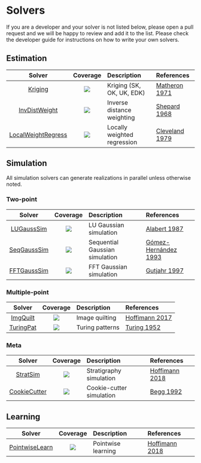 # Solvers

If you are a developer and your solver is not listed below, please open a pull
request and we will be happy to review and add it to the list. Please check the
developer guide for instructions on how to write your own solvers.

## Estimation

| Solver | Coverage | Description | References |
|:------:|:--------:|:------------|:-----------|
| [Kriging](https://github.com/JuliaEarth/KrigingEstimators.jl) | [![](https://img.shields.io/codecov/c/github/JuliaEarth/KrigingEstimators.jl?style=flat-square)](https://codecov.io/gh/JuliaEarth/KrigingEstimators.jl) | Kriging (SK, OK, UK, EDK) | [Matheron 1971](https://books.google.com/books/about/The_Theory_of_Regionalized_Variables_and.html?id=TGhGAAAAYAAJ) |
| [InvDistWeight](https://github.com/JuliaEarth/InverseDistanceWeighting.jl) | [![](https://img.shields.io/codecov/c/github/JuliaEarth/InverseDistanceWeighting.jl?style=flat-square)](https://codecov.io/gh/JuliaEarth/InverseDistanceWeighting.jl) | Inverse distance weighting | [Shepard 1968](https://dl.acm.org/citation.cfm?id=810616) |
| [LocalWeightRegress](https://github.com/JuliaEarth/LocallyWeightedRegression.jl) | [![](https://img.shields.io/codecov/c/github/JuliaEarth/LocallyWeightedRegression.jl?style=flat-square)](https://codecov.io/gh/JuliaEarth/LocallyWeightedRegression.jl) | Locally weighted regression | [Cleveland 1979](https://www.jstor.org/stable/2286407) |

## Simulation

All simulation solvers can generate realizations in parallel unless otherwise noted.

### Two-point

| Solver | Coverage | Description | References |
|:------:|:--------:|:------------|:-----------|
| [LUGaussSim](https://github.com/JuliaEarth/GaussianSimulation.jl) | [![](https://img.shields.io/codecov/c/github/JuliaEarth/GaussianSimulation.jl?style=flat-square)](https://codecov.io/gh/JuliaEarth/GaussianSimulation.jl) | LU Gaussian simulation | [Alabert 1987](https://link.springer.com/article/10.1007/BF00897191) |
| [SeqGaussSim](https://github.com/JuliaEarth/GaussianSimulation.jl) | [![](https://img.shields.io/codecov/c/github/JuliaEarth/GaussianSimulation.jl?style=flat-square)](https://codecov.io/gh/JuliaEarth/GaussianSimulation.jl) | Sequential Gaussian simulation | [Gómez-Hernández 1993](https://link.springer.com/chapter/10.1007/978-94-011-1739-5_8) |
| [FFTGaussSim](https://github.com/JuliaEarth/GaussianSimulation.jl) | [![](https://img.shields.io/codecov/c/github/JuliaEarth/GaussianSimulation.jl?style=flat-square)](https://codecov.io/gh/JuliaEarth/GaussianSimulation.jl) | FFT Gaussian simulation | [Gutjahr 1997](https://link.springer.com/article/10.1007/BF02769641) |

### Multiple-point

| Solver | Coverage | Description | References |
|:------:|:--------:|:------------|:-----------|
| [ImgQuilt](https://github.com/JuliaEarth/ImageQuilting.jl) | [![](https://img.shields.io/codecov/c/github/JuliaEarth/ImageQuilting.jl?style=flat-square)](https://codecov.io/gh/JuliaEarth/ImageQuilting.jl) | Image quilting | [Hoffimann 2017](https://www.sciencedirect.com/science/article/pii/S0098300417301139) |
| [TuringPat](https://github.com/yurivish/TuringPatterns.jl) | [![](https://img.shields.io/codecov/c/github/yurivish/TuringPatterns.jl?style=flat-square)](https://codecov.io/gh/yurivish/TuringPatterns.jl) | Turing patterns | [Turing 1952](https://royalsocietypublishing.org/doi/pdf/10.1098/rstb.1952.0012) |

### Meta

| Solver | Coverage | Description | References |
|:------:|:--------:|:------------|:-----------|
| [StratSim](https://github.com/JuliaEarth/StratiGraphics.jl) | [![](https://img.shields.io/codecov/c/github/JuliaEarth/StratiGraphics.jl?style=flat-square)](https://codecov.io/gh/JuliaEarth/StratiGraphics.jl) | Stratigraphy simulation | [Hoffimann 2018](https://searchworks.stanford.edu/view/12746435) |
| [CookieCutter](https://github.com/JuliaEarth/GeoStatsBase.jl) | [![](https://img.shields.io/codecov/c/github/JuliaEarth/GeoStatsBase.jl?style=flat-square)](https://codecov.io/gh/JuliaEarth/GeoStatsBase.jl) | Cookie-cutter simulation | [Begg 1992](https://www.onepetro.org/conference-paper/SPE-24698-MS) |

## Learning

| Solver | Coverage | Description | References |
|:------:|:--------:|:------------|:-----------|
| [PointwiseLearn](https://github.com/JuliaEarth/GeoStatsBase.jl) | [![](https://img.shields.io/codecov/c/github/JuliaEarth/GeoStatsBase.jl?style=flat-square)](https://codecov.io/gh/JuliaEarth/GeoStatsBase.jl) | Pointwise learning | [Hoffimann 2018](https://doi.org/10.21105/joss.00692) |
